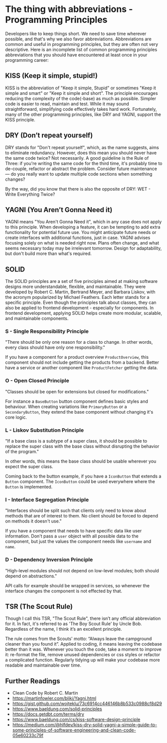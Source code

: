 # The thing with abbreviations - Programming Principles

Developers like to keep things short. We need to save time wherever possible, and that's why we also favor abbreviations. Abbreviations are common and useful in programming principles, but they are often not very descriptive. Here is an incomplete list of common programming principles abbreviations that you should have encountered at least once in your programming career:

## KISS (Keep it simple, stupid!)

KISS is the abbreviation of "Keep it simple, Stupid" or sometimes "Keep it simple and smart" or "Keep it simple and short". The principle encourages reducing the complexity of the code(-base) as much as possible. Simpler code is easier to read, maintain and test. While it may sound straightforward, simplifying code effectively takes hard work. Fortunately, many of the other programming principles, like DRY and YAGNI, support the KISS principle.


## DRY (Don’t repeat yourself)


DRY stands for "Don't repeat yourself", which, as the name suggests, aims to eliminate redundancy. However, does this mean you should never have the same code twice? Not necessarily. A good guideline is the Rule of Three: if you're writing the same code for the third time, it's probably time to de-couple, refactor or abstract the problem. Consider future maintenance — do you really want to update multiple code sections when something changes?

By the way, did you know that there is also the opposite of DRY: WET - Write Everything Twice?


## YAGNI (You Aren’t Gonna Need it)

YAGNI means "You Aren't Gonna Need it", which in any case does not apply to this principle. When developing a feature, it can be tempting to add extra functionality for potential future use. You might anticipate future needs or create interfaces with additional functions, just in case. YAGNI advises focusing solely on what is needed right now. Plans often change, and what seems necessary today may be irrelevant tomorrow. Design for adaptability, but don't build more than what's required.


## SOLID
The SOLID principles are a set of five principles aimed at making software designs more understandable, flexible, and maintainable. They were developed by Robert C. Martin, Bertrand Meyer, and Barbara Liskov, with the acronym popularized by Michael Feathers. Each letter stands for a specific principle. Even though the principles talk about classes, they can also be applied to frontend development - especially for components. In frontend development, applying SOLID helps create more modular, scalable, and maintainable components.

### S - Single Responsibility Principle

"There should be only one reason for a class to change. In other words, every class should have only one responsibility."

If you have a component for a product overview `ProductOverview`, this component should not include getting the products from a backend. Better have a service or another component like `ProductFetcher` getting the data.


### O - Open Closed Principle

"Classes should be open for extensions but closed for modifications."

For instance a `BaseButton` button component defines basic styles and behaviour. When creating variations like `PrimaryButton` or a `SecondaryButton`, they extend the base component without changing it's core logic.


### L - Liskov Substitution Principle

"If a base class is a subtype of a super class, it should be possible to replace the super class with the base class without disrupting the behavior of the program."

In other words, this means the base class should be usable wherever you expect the super class.

Coming back to the button example, if you have a `IconButton` that extends a `Button` component. The `IconButton` could be used everywhere where the `Button` is implemented.



### I - Interface Segregation Principle

"Interfaces should be split such that clients only need to know about methods that are of interest to them. No client should be forced to depend on methods it doesn't use."

If you have a component that needs to have specific data like user information. Don't pass a `user` object with all possible data to the component, but just the values the component needs like `username` and `name`.


### D - Dependency Inversion Principle

"High-level modules should not depend on low-level modules; both should depend on abstractions."

API calls for example should be wrapped in services, so whenever the interface changes the component is not effected by that.


## TSR (The Scout Rule)
Though I call this TSR, "The Scout Rule", there isn’t any official abbreviation for it. In fact, it's referred to as 'The Boy Scout Rule' by Uncle Bob. Regardless of the name, I think it’s an excellent principle.

The rule comes from the Scouts' motto: “Always leave the campground cleaner than you found it”. Applied to coding, it means leaving the codebase better than it was. Whenever you touch the code, take a moment to improve it: re-format the file, remove unused dependencies or css styles or refactor a complicated function. Regularly tidying up will make your codebase more readable and maintainable over time.



## Further Readings
* Clean Code by Robert C. Martin
* https://martinfowler.com/bliki/Yagni.html
* https://gist.github.com/wojteklu/73c6914cc446146b8b533c0988cf8d29
* https://www.baeldung.com/solid-principles
* https://docs.getdbt.com/terms/dry
* https://www.baeldung.com/cs/kiss-software-design-principle
* https://medium.com/@hlfdev/kiss-dry-solid-yagni-a-simple-guide-to-some-principles-of-software-engineering-and-clean-code-05e60233c79f
